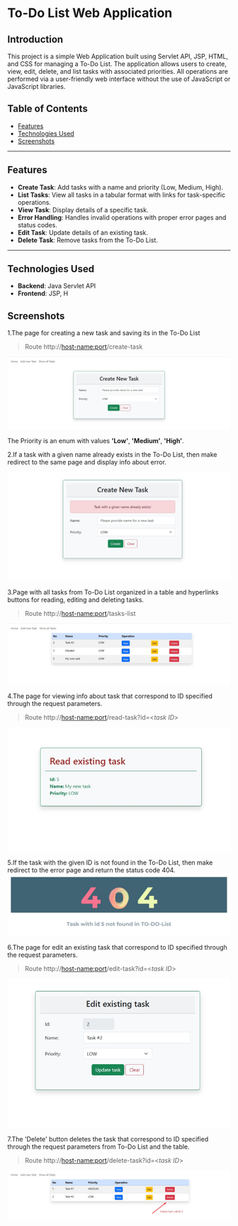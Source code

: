 # To-Do List Web Application

## Introduction
This project is a simple Web Application built using Servlet API, JSP, HTML, and CSS for managing a To-Do List. The application allows users to create, view, edit, delete, and list tasks with associated priorities. All operations are performed via a user-friendly web interface without the use of JavaScript or JavaScript libraries.

## Table of Contents
- [Features](#features)
- [Technologies Used](#technologies-used)
- [Screenshots](#screenshots)

---

## Features
- **Create Task**: Add tasks with a name and priority (Low, Medium, High).
- **List Tasks**: View all tasks in a tabular format with links for task-specific operations.
- **View Task**: Display details of a specific task.
- **Error Handling**: Handles invalid operations with proper error pages and status codes.
- **Edit Task**: Update details of an existing task.
- **Delete Task**: Remove tasks from the To-Do List.

---

## Technologies Used
- **Backend**: Java Servlet API
- **Frontend**: JSP, H

## Screenshots

1.The page for creating a new task and saving its in the To-Do List
>Route http://<host-name:port>/create-task
 
![Form for creating a new task](/resources/images/Form-Create-New-Task.jpg?raw=true)

The Priority is an enum with values **'Low'**, **'Medium'**, **'High'**.

2.If a task with a given name already exists in the To-Do List, then make redirect to the same page and display info about error.

![Info about error](/resources/images/Task-Already-Exists.jpg?raw=true)


3.Page with all tasks from To-Do List organized in a table and hyperlinks buttons for reading, editing and deleting tasks.
> Route http://<host-name:port>/tasks-list

![Tasks list](/resources/images/All-Tasks.jpg?raw=true)

4.The page for viewing info about task that correspond to ID specified through the request parameters.
>Route http://<host-name:port>/read-task?id=<_task ID_>

![Info about task](/resources/images/View-Task-Info.jpg?raw=true)

5.If the task with the given ID is not found in the To-Do List, then make redirect to the error page and return the status code 404.
![Error 404](/resources/images/404.jpg?raw=true)

6.The page for edit an existing task that correspond to ID specified through the request parameters.
>Route http://<host-name:port>/edit-task?id=<_task ID_>

![Edit task](/resources/images/Edit-Task.jpg?raw=true)

7.The 'Delete' button deletes the task that correspond to ID specified through the request parameters from To-Do List and the table.
>Route http://<host-name:port>/delete-task?id=<_task ID_>

![Delete task](/resources/images/Delete-Task.jpg?raw=true)
